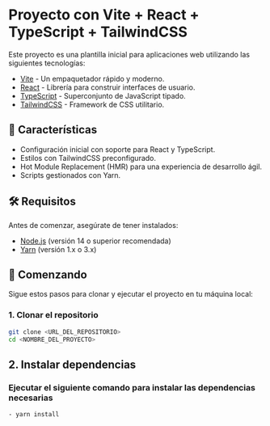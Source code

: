 # Proyecto con Vite + React + TypeScript + TailwindCSS

Este proyecto es una plantilla inicial para aplicaciones web utilizando las siguientes tecnologías:

- [Vite](https://vitejs.dev/) - Un empaquetador rápido y moderno.
- [React](https://reactjs.org/) - Librería para construir interfaces de usuario.
- [TypeScript](https://www.typescriptlang.org/) - Superconjunto de JavaScript tipado.
- [TailwindCSS](https://tailwindcss.com/) - Framework de CSS utilitario.

## 🚀 Características

- Configuración inicial con soporte para React y TypeScript.
- Estilos con TailwindCSS preconfigurado.
- Hot Module Replacement (HMR) para una experiencia de desarrollo ágil.
- Scripts gestionados con Yarn.

## 🛠️ Requisitos

Antes de comenzar, asegúrate de tener instalados:

- [Node.js](https://nodejs.org/) (versión 14 o superior recomendada)
- [Yarn](https://yarnpkg.com/) (versión 1.x o 3.x)

## 🚀 Comenzando

Sigue estos pasos para clonar y ejecutar el proyecto en tu máquina local:

### 1. Clonar el repositorio

```bash
git clone <URL_DEL_REPOSITORIO>
cd <NOMBRE_DEL_PROYECTO>
```

## 2. Instalar dependencias
### Ejecutar el siguiente comando para instalar las dependencias necesarias
```bash
- yarn install
```
